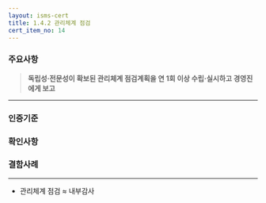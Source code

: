 ```yaml
---
layout: isms-cert
title: 1.4.2 관리체계 점검
cert_item_no: 14
---
```


### 주요사항  
> **독립성·전문성이 확보된 관리체계 점검계획을 연 1회 이상 수립·실시하고 경영진에게 보고**

---  

### 인증기준


### 확인사항



### 결함사례



---

- 관리체계 점검 ≈ 내부감사


